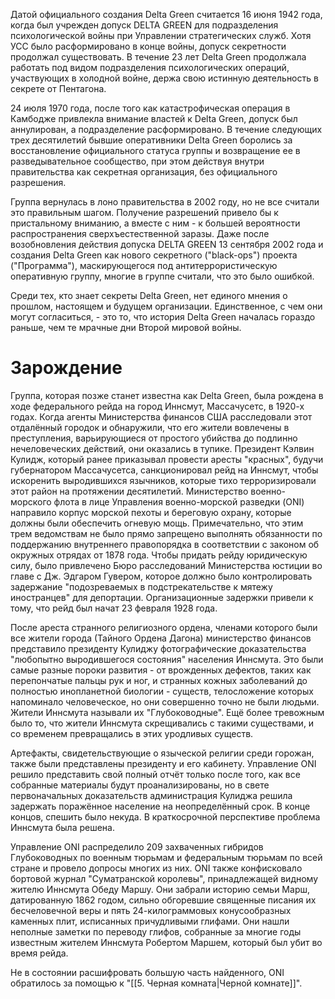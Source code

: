 Датой официального создания Delta Green считается 16 июня 1942 года, когда был учрежден допуск DELTA GREEN для подразделения психологической войны при Управлении стратегических служб. Хотя УСС было расформировано в конце войны, допуск секретности продолжал существовать. В течение 23 лет Delta Green продолжала работать под видом подразделения психологических операций, участвующих в холодной войне, держа свою истинную деятельность в секрете от Пентагона. 

24 июля 1970 года, после того как катастрофическая операция в Камбодже привлекла внимание властей к Delta Green, допуск был аннулирован, а подразделение расформировано. В течение следующих трех десятилетий бывшие оперативники Delta Green боролись за восстановление официального статуса группы и возвращение ее в разведывательное сообщество, при этом действуя внутри правительства как секретная организация, без официального разрешения.

Группа вернулась в лоно правительства в 2002 году, но не все считали это правильным шагом. Получение разрешений привело бы к пристальному вниманию, а вместе с ним - к большей вероятности распространения сверхъестественной заразы. Даже после возобновления действия допуска DELTA GREEN 13 сентября 2002 года и создания Delta Green как нового секретного ("black-ops") проекта ("Программа"), маскирующегося под антитеррористическую оперативную группу, многие в группе считали, что это было ошибкой.

Среди тех, кто знает секреты Delta Green, нет единого мнения о прошлом, настоящем и будущем организации. Единственное, с чем они могут согласиться, - это то, что история Delta Green началась гораздо раньше, чем те мрачные дни Второй мировой войны.

# Зарождение

Группа, которая позже станет известна как Delta Green, была рождена в ходе федерального рейда на город Иннсмут, Массачусетс, в 1920-х годах. Когда агенты Министерства финансов США расследовали этот отдалённый городок и обнаружили, что его жители вовлечены в преступления, варьирующиеся от простого убийства до подлинно нечеловеческих действий, они оказались в тупике. Президент Кэлвин Кулидж, который ранее приказывал провести аресты "красных", будучи губернатором Массачусетса, санкционировал рейд на Иннсмут, чтобы искоренить выродившихся язычников, которые тихо терроризировали этот район на протяжении десятилетий. Министерство военно-морского флота в лице Управления военно-морской разведки (ONI) направило корпус морской пехоты и береговую охрану, которые должны были обеспечить огневую мощь. Примечательно, что этим трем ведомствам не было прямо запрещено выполнять обязанности по поддержанию внутреннего правопорядка в соответствии с законом об окружных отрядах от 1878 года. Чтобы придать рейду юридическую силу, было привлечено Бюро расследований Министерства юстиции во главе с Дж. Эдгаром Гувером, которое должно было контролировать задержание "подозреваемых в подстрекательстве к мятежу иностранцев" для депортации. Организационные задержки привели к тому, что рейд был начат 23 февраля 1928 года.

После ареста странного религиозного ордена, членами которого были все жители города (Тайного Ордена Дагона) министерство финансов представило президенту Кулиджу фотографические доказательства "любопытно выродившегося состояния" населения Иннсмута. Это были самые разные пороки развития - от врожденных дефектов, таких как перепончатые пальцы рук и ног, и странных кожных заболеваний до полностью инопланетной биологии - существ, телосложение которых напоминало человеческое, но они совершенно точно не были людьми. Жители Иннсмута называли их "Глубоководные". Ещё более тревожным было то, что жители Иннсмута скрещивались с такими существами, и со временем превращались в этих уродливых существ.

Артефакты, свидетельствующие о языческой религии среди горожан, также были представлены президенту и его кабинету. Управление ONI решило представить свой полный отчёт только после того, как все собранные материалы будут проанализированы, но в свете первоначальных доказательств администрация Кулиджа решила задержать поражённое население на неопределённый срок. В конце концов, спешить было некуда. В краткосрочной перспективе проблема Иннсмута была решена.

Управление ONI распределило 209 захваченных гибридов Глубоководных по военным тюрьмам и федеральным тюрьмам по всей стране и провело допросы многих из них. ONI также конфисковало бортовой журнал "Суматранской королевы", принадлежащей видному жителю Иннсмута Обеду Маршу. Они забрали историю семьи Марш, датированную 1862 годом, сильно обгоревшие священные писания их бесчеловечной веры и пять 24-килограммовых конусообразных каменных плит, исписанных причудливыми глифами. Они нашли неполные заметки по переводу глифов, собранные за многие годы известным жителем Иннсмута Робертом Маршем, который был убит во время рейда.

Не в состоянии расшифровать большую часть найденного, ONI обратилось за помощью к "[[5. Черная комната|Черной комнате]]".